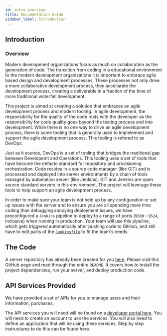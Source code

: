 ```yaml
---
id: intro_overview
title: Documentation Guide
sidebar_label: Introduction
---
```


## Introduction

### Overview

Modern development organizations focus as much on collaboration as the generation of code. The transition from coding in a educational environment to the modern development organizations it is important to embrace agile based design and development processes. These processes not only drive a more collaborative development process, they accellarate the development process, creating a deliverable in a fraction of the time of more traditional waterfall development. 

This project is aimed at creating a solution that embraces an agile development process and modern tooling. In agile development, the responsibility for the quality of the code rests with the developer as the responsibility for code quality goes beyond the testing process and into development. While there is no one way to drive an agile development process, there is some tooling that is generally used to implelement and support the agile development process. This tooling is refered to as DevOps.

Just as it sounds, DevOps is a set of tooling that bridges the traditional gap between Developemt and Operations. This tooling uses a set of tools that have become the defacto standard for repository and provisioning orchestration. Code resides in a source code manager (like GIT) and is processed and deployed into server environments by a chain of tools managed by automation server (like Jenkins). GIT and Jenkins are open source standard servers in this environment. The project will leverage these tools to help support an agile development process.

In order to make sure your team is not held up by any configuration or set up issues with the server and to ensure you are all spending more time coding than debugging annoying deployment issues, we have preconfigured a `Jenkins` pipeline to deploy to a range of ports (`9500` - `9524`, inclusive) when running in production. Your team will use this pipeline, which gets triggered automatically after pushing code to GitHub, and still have to edit parts of the [`Jenkinsfile`](https://github.com/dtt-projects/marist-retail-app/blob/master/jenkins/Jenkinsfile) to fit the team's needs.

## The Code

A server repository has already been created for you [here](https://github.com/dtt-projects/retail-app). Please visit this GitHub page and read through the entire `README`. It covers how to install the project dependencies, run your server, and deploy production code.

## API Services Provided

We have provided a set of APIs for you to manage users and their information, purchases, 

The API services you will need will be found on a [developer portal here](https://sb-lasermusibmcom-dev.developer.us.apiconnect.ibmcloud.com/). You will need to create an account to use the services. You will also need to define an application that will be using these services. Step by step instructures to do this can be found here.